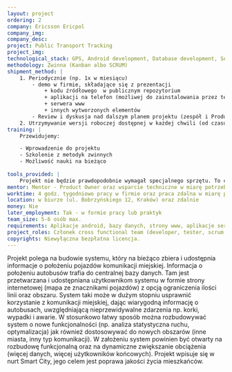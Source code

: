 ```yaml
---
layout: project
ordering: 2
company: Ericsson Ericpol
company_img:
company_desc:
project: Public Transport Tracking
project_img:
technological_stack: GPS, Android development, Database development, Server side development, HTML/JS/CSS, J2EE (lub pokrewne)
methodology: Zwinna (Kanban albo SCRUM)
shipment_method: |
    1. Periodycznie (np. 1x w miesiącu)
        - demo w firmie, składające się z prezentacji
            + kodu źródłowego  w publicznym repozytorium
            + aplikacji na telefon (możliwej do zainstalowania przez testerów) 
            + serwera www
            + innych wytworzonych elementów
        - Review i dyskusja nad dalszym planem projektu (zespół i Product Owner)
    2. Utrzymywanie wersji roboczej dostępnej w każdej chwili (od czasu stworzenia czegoś funkcjonalnego).
training: |
    Przewidujemy:

    - Wprowadzenie do projektu
    - Szkolenie z metodyk zwinnych
    - Możliwość nauki na bieżąco
    
tools_provided: |
    Projekt nie będzie prawdopodobnie wymagał specjalnego sprzętu. To co może być potrzebne, to ewentualnie telefony z odpowiednimi  czujnikami i systemem oraz zewnętrzny serwer do postawienia bazy , back-end’u i front-end’u. Te elementy zostaną zapewnione.
mentor: Mentor - Product Owner oraz wsparcie techniczne w miarę potrzeb. 
worktime: 4 godz. tygodniowo pracy w firmie oraz praca zdalna w miarę potrzeb.
location: w biurze (ul. Bobrzyńskiego 12, Kraków) oraz zdalnie
money: Nie
later_employment: Tak - w formie pracy lub praktyk
team_size: 5-6 osób max.
requirements: Aplikacje android, bazy danych, strony www, aplikacje serwerowe (wystarczy jedno z wymienionych), Java (albo inny język obiektowy).
project_roles: Członek cross functional team (developer, tester, scrum master).
copyrights: Niewyłączna bezpłatna licencja.
---
```

Projekt polega na budowie systemu, który na bieżąco zbiera i udostępnia informacje o położeniu pojazdów komunikacji miejskiej. Informacja o położeniu autobusów trafia do centralnej bazy danych. Tam jest przetwarzana i udostępniana użytkownikom systemu w formie strony internetowej (mapa ze znacznikami pojazdów) z opcją ograniczenia ilości linii oraz obszaru.
System taki może w dużym stopniu usprawnić korzystanie z komunikacji miejskiej, dając wiarygodną informację o autobusach, uwzględniającą nieprzewidywalne zdarzenia np. korki, wypadki i awarie.
W stosunkowo łatwy sposób można rozbudowywać system o nowe funkcjonalności (np. analiza statystyczna ruchu, optymalizacja) jak również dostosowywać do nowych obszarów (inne miasta, inny typ komunikacji). 
W założeniu system powinien być otwarty na rozbudowę funkcjonalną oraz na dynamiczne zwiększanie obciążenia (więcej danych, więcej użytkowników końcowych). Projekt wpisuje się w nurt Smart City, jego celem jest poprawa jakości życia mieszkańców.